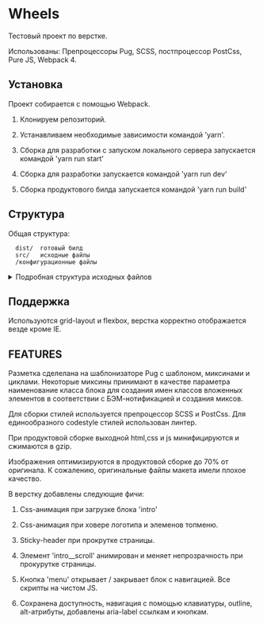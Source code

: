 Wheels
=============================

Тестовый проект по верстке.

Использованы: Препроцессоры Pug, SCSS, постпроцессор PostCss, Pure JS, Webpack 4.

Установка
------------

Проект собирается с помощью Webpack.

1. Клонируем репозиторий.

2. Устанавливаем необходимые зависимости командой 'yarn'.

3. Сборка для разработки с запуском локального сервера запускается командой 'yarn run start'

4. Сборка для разработки запускается командой 'yarn run dev'

5. Сборка продуктового билда запускается командой 'yarn run build'

Структура
------------

Общая структура:

      dist/  готовый билд
      src/   исходные файлы
      /конфигурационные файлы

<details>
  <summary>Подробная структура исходных файлов
  </summary>
    <pre>
      |src
        |– assets/ // статические ресурсы
        |   |– media/ // изображения, svg-иконки
        |       |– icons/
        |       |– images/
        |   |– styles/ // исходые стили в scss
        |       |– base/  // общие дефолтные стили проекта, keyframes css-анимаций
        |       |– blocks/  // Стили отдельных блоков страницы
        |       |– components/  // Стили отдельных компонентов котороые могут быть переиспользованы в нескольких блоках или страницах проекта
        |       |– helpers/  // Служебные файлы для препроцессора не компилируемые в финальный css
        |       |– layout/  // Структурообразующие блоки повторяющиеся на всех страницах проекта
        |
        |– js/ 
        |   |– scripts/ // Файлы JS-скриптов
        |   |– index.js // Точка входа для сборки проекта
        |                     
        |– views/ // Исходная разметка в Pug
        |   |– layout/  Основные шаблоны и структурные блоки повторяющиеся на всех страницах поекта
        |   |– blocks/  // Разметка отдельных блоков страницы
        |   |– helpers/   // Служебные файлы для препроцессора
    </pre>
</details>

Поддержка
------------

Используются grid-layout и flexbox, верстка корректно отображается везде кроме IE.

FEATURES
------------

Разметка сделелана на шаблонизаторе Pug с шаблоном, миксинами и  циклами. Некоторые миксины принимают в качестве параметра наименование класса блока для создания имен классов вложенных элементов в соответствии с БЭМ-нотификацией и создания миксов. 

Для сборки стилей используется препроцессор SCSS и PostCss. Для единообразного codestyle стилей использован линтер.

При продуктовой сборке выходной html,css и js минифицируются и сжимаются в gzip.

Изображения оптимизируются в продуктовой сборке до 70% от оригинала. К сожалению, оригинальные файлы макета имели плохое качество.

В верстку добавлены следующие фичи:

1. Css-анимация при загрузке блока 'intro'

2. Css-анимация при ховере логотипа и элеменов топменю.

3. Sticky-header при прокрутке страницы.

4. Элемент 'intro__scroll' анимирован и меняет непрозрачность при прокурутке страницы.

8. Кнопка 'menu' открывает / закрывает блок с навигацией. Все скрипты на чистом JS.

9. Сохранена доступность, навигация с помощью клавиатуры, outline, alt-атрибуты, добавлены aria-lаbel ссылкам и кнопкам.